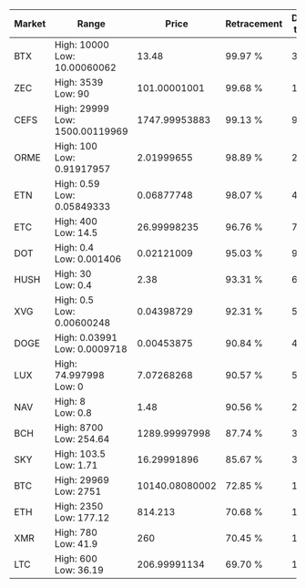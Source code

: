 | Market | Range | Price| Retracement | Doubles to 50% |
| --- | --- | --- | --- | --- |
| BTX | High: 10000<br />Low: 10.00060062 | 13.48 | 99.97 % | 371.29 |
| ZEC | High: 3539<br />Low: 90 | 101.00001001 | 99.68 % | 17.97 |
| CEFS | High: 29999<br />Low: 1500.00119969 | 1747.99953883 | 99.13 % | 9.01 |
| ORME | High: 100<br />Low: 0.91917957 | 2.01999655 | 98.89 % | 24.98 |
| ETN | High: 0.59<br />Low: 0.05849333 | 0.06877748 | 98.07 % | 4.71 |
| ETC | High: 400<br />Low: 14.5 | 26.99998235 | 96.76 % | 7.68 |
| DOT | High: 0.4<br />Low: 0.001406 | 0.02121009 | 95.03 % | 9.46 |
| HUSH | High: 30<br />Low: 0.4 | 2.38 | 93.31 % | 6.39 |
| XVG | High: 0.5<br />Low: 0.00600248 | 0.04398729 | 92.31 % | 5.75 |
| DOGE | High: 0.03991<br />Low: 0.0009718 | 0.00453875 | 90.84 % | 4.50 |
| LUX | High: 74.997998<br />Low: 0 | 7.07268268 | 90.57 % | 5.30 |
| NAV | High: 8<br />Low: 0.8 | 1.48 | 90.56 % | 2.97 |
| BCH | High: 8700<br />Low: 254.64 | 1289.99997998 | 87.74 % | 3.47 |
| SKY | High: 103.5<br />Low: 1.71 | 16.29991896 | 85.67 % | 3.23 |
| BTC | High: 29969<br />Low: 2751 | 10140.08080002 | 72.85 % | 1.61 |
| ETH | High: 2350<br />Low: 177.12 | 814.213 | 70.68 % | 1.55 |
| XMR | High: 780<br />Low: 41.9 | 260 | 70.45 % | 1.58 |
| LTC | High: 600<br />Low: 36.19 | 206.99991134 | 69.70 % | 1.54 |
